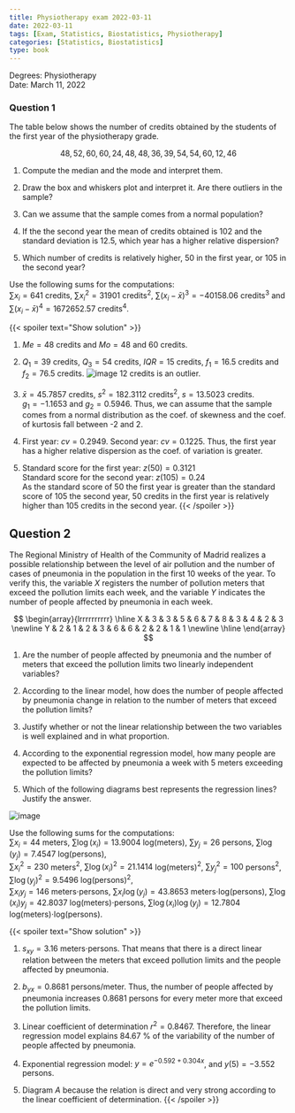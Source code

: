 ```yaml
---
title: Physiotherapy exam 2022-03-11
date: 2022-03-11
tags: [Exam, Statistics, Biostatistics, Physiotherapy]
categories: [Statistics, Biostatistics]
type: book
---
```


Degrees: Physiotherapy  
Date: March 11, 2022

### Question 1

The table below shows the number of credits obtained by the students of the first year of the physiotherapy grade.

$$48, 52, 60, 60, 24, 48, 48, 36, 39, 54, 54, 60, 12, 46$$

1. Compute the median and the mode and interpret them.

2. Draw the box and whiskers plot and interpret it. Are there outliers in the sample?

3. Can we assume that the sample comes from a normal population?

4. If the the second year the mean of credits obtained is $102$ and the standard deviation is $12.5$, which year has a higher relative dispersion?

5. Which number of credits is relatively higher, 50 in the first year, or 105 in the second year?

Use the following sums for the computations:  
$\sum x_i=641$ credits, $\sum x_i^2=31901$ credits$^2$, $\sum (x_i-\bar x)^3=-40158.06$ credits$^3$ and $\sum (x_i-\bar x)^4=1672652.57$ credits$^4$.

{{< spoiler text="Show solution" >}}
1. $Me = 48$ credits and $Mo = 48$ and $60$ credits.

2. $Q_1= 39$ credits, $Q_3= 54$ credits, $IQR=15$ credits, $f_1= 16.5$ credits and $f_2= 76.5$ credits.
![image](../img/des-20-gen-boxplot-credits.svg)
12 credits is an outlier.

3. $\bar x=45.7857$ credits, $s^2=182.3112$ credits$^2$, $s=13.5023$ credits.  
$g_1=-1.1653$ and $g_2=0.5946$. Thus, we can assume that the sample comes from a normal distribution as the coef. of skewness and the coef. of kurtosis fall between -2 and 2.

4. First year: $cv=0.2949$. Second year: $cv=0.1225$. Thus, the first year has a higher relative dispersion as the coef. of variation is greater.

5. Standard score for the first year: $z(50)=0.3121$  
Standard score for the second year: $z(105)=0.24$  
As the standard score of $50$ the first year is greater than the standard score of $105$ the second year, 50 credits in the first year is relatively higher than 105 credits in the second year.
{{< /spoiler >}}

## Question 2

The Regional Ministry of Health of the Community of Madrid realizes a possible relationship between the level of air pollution and the number of cases of pneumonia in the population in the first 10 weeks of the year. To verify this, the variable $X$ registers the number of pollution meters that exceed the pollution limits each week, and the variable $Y$ indicates the number of people affected by pneumonia in each week.

$$
\begin{array}{lrrrrrrrrrr}
\hline  
X & 3 & 3 & 5 & 6 & 7 & 8 & 3 & 4 & 2 & 3 \newline
Y & 2 & 1 & 2 & 3 & 6 & 6 & 2 & 2 & 1 & 1 \newline
\hline
\end{array}
$$

1. Are the number of people affected by pneumonia and the number of meters that exceed the pollution limits two linearly independent variables?

2. According to the linear model, how does the number of people affected by pneumonia change in relation to the number of meters that exceed the pollution limits?

3. Justify whether or not the linear relationship between the two variables is well explained and in what proportion.

4. According to the exponential regression model, how many people are expected to be affected by pneumonia a week with 5 meters exceeding the pollution limits?

5. Which of the following diagrams best represents the regression lines? Justify the answer.

![image](../img/regnol-13-med-possible-regression-lines.svg)

Use the following sums for the computations:  
$\sum x_i=44$ meters, $\sum \log(x_i)=13.9004$ log(meters), $\sum y_j=26$ persons, $\sum \log(y_j)=7.4547$ log(persons),  
$\sum x_i^2=230$ meters$^2$, $\sum \log(x_i)^2=21.1414$ log(meters)$^2$, $\sum y_j^2=100$ persons$^2$, $\sum \log(y_j)^2=9.5496$ log(persons)$^2$,  
$\sum x_iy_j=146$ meters$\cdot$persons, $\sum x_i\log(y_j)=43.8653$ meters$\cdot$log(persons), $\sum \log(x_i)y_j=42.8037$ log(meters)$\cdot$persons, $\sum \log(x_i)\log(y_j)=12.7804$ log(meters)$\cdot$log(persons).

{{< spoiler text="Show solution" >}}
1. $s_{xy}=3.16$ meters$\cdot$persons. That means that there is a direct linear relation between the meters that exceed pollution limits and the people affected by pneumonia.

2. $b_{yx}=0.8681$ persons/meter. Thus, the number of people affected by pneumonia increases $0.8681$ persons for every meter more that exceed the pollution limits.

3. Linear coefficient of determination $r^2=0.8467$. Therefore, the linear regression model explains $84.67$ % of the variability of the number of people affected by pneumonia.

4. Exponential regression model: $y=e^{-0.592 + 0.304x}$, and $y(5)=-3.552$ persons.

5. Diagram $A$ because the relation is direct and very strong according to the linear coefficient of determination.
{{< /spoiler >}}